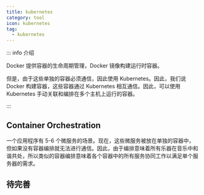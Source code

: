 ```yaml
---
title: kubernetes
category: tool
icon: kubernetes
tag:
  - kubernetes
---
```


::: info 介绍

Docker 提供容器的生命周期管理，Docker 镜像构建运行时容器。

但是，由于这些单独的容器必须通信，因此使用 Kubernetes。因此，我们说 Docker 构建容器，这些容器通过 Kubernetes 相互通信。因此，可以使用 Kubernetes 手动关联和编排在多个主机上运行的容器。

:::

## Container Orchestration

一个应用程序有 5-6 个微服务的场景。现在，这些微服务被放在单独的容器中，但如果没有容器编排就无法进行通信。因此，由于编排意味着所有乐器在音乐中和谐共处，所以类似的容器编排意味着各个容器中的所有服务协同工作以满足单个服务器的需求。

## 待完善

